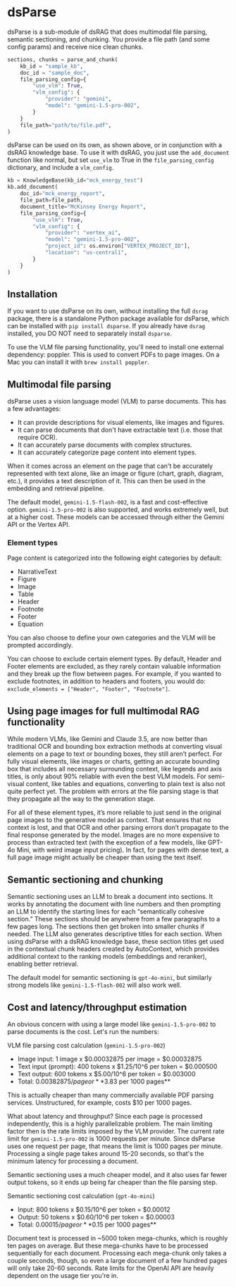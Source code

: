 # dsParse
dsParse is a sub-module of dsRAG that does multimodal file parsing, semantic sectioning, and chunking. You provide a file path (and some config params) and receive nice clean chunks.

```python
sections, chunks = parse_and_chunk(
    kb_id = "sample_kb",
    doc_id = "sample_doc",
    file_parsing_config={
        "use_vlm": True,
        "vlm_config": {
            "provider": "gemini",
            "model": "gemini-1.5-pro-002",
        }
    }
    file_path="path/to/file.pdf",
)
```

dsParse can be used on its own, as shown above, or in conjunction with a dsRAG knowledge base. To use it with dsRAG, you just use the `add_document` function like normal, but set `use_vlm` to True in the `file_parsing_config` dictionary, and include a `vlm_config`.

```python
kb = KnowledgeBase(kb_id="mck_energy_test")
kb.add_document(
    doc_id="mck_energy_report",
    file_path=file_path,
    document_title="McKinsey Energy Report",
    file_parsing_config={
        "use_vlm": True,
        "vlm_config": {
            "provider": "vertex_ai",
            "model": "gemini-1.5-pro-002",
            "project_id": os.environ["VERTEX_PROJECT_ID"],
            "location": "us-central1",
        }
    }
)
```

## Installation
If you want to use dsParse on its own, without installing the full `dsrag` package, there is a standalone Python package available for dsParse, which can be installed with `pip install dsparse`. If you already have `dsrag` installed, you DO NOT need to separately install `dsparse`.

To use the VLM file parsing functionality, you'll need to install one external dependency: poppler. This is used to convert PDFs to page images. On a Mac you can install it with `brew install poppler`.

## Multimodal file parsing
dsParse uses a vision language model (VLM) to parse documents. This has a few advantages:
- It can provide descriptions for visual elements, like images and figures.
- It can parse documents that don't have extractable text (i.e. those that require OCR).
- It can accurately parse documents with complex structures.
- It can accurately categorize page content into element types.

When it comes across an element on the page that can't be accurately represented with text alone, like an image or figure (chart, graph, diagram, etc.), it provides a text description of it. This can then be used in the embedding and retrieval pipeline. 

The default model, `gemini-1.5-flash-002`, is a fast and cost-effective option. `gemini-1.5-pro-002` is also supported, and works extremely well, but at a higher cost. These models can be accessed through either the Gemini API or the Vertex API.

### Element types
Page content is categorized into the following eight categories by default:
- NarrativeText
- Figure
- Image
- Table
- Header
- Footnote
- Footer
- Equation

You can also choose to define your own categories and the VLM will be prompted accordingly.

You can choose to exclude certain element types. By default, Header and Footer elements are excluded, as they rarely contain valuable information and they break up the flow between pages. For example, if you wanted to exclude footnotes, in addition to headers and footers, you would do: `exclude_elements = ["Header", "Footer", "Footnote"]`.

## Using page images for full multimodal RAG functionality
While modern VLMs, like Gemini and Claude 3.5, are now better than traditional OCR and bounding box extraction methods at converting visual elements on a page to text or bounding boxes, they still aren’t perfect. For fully visual elements, like images or charts, getting an accurate bounding box that includes all necessary surrounding context, like legends and axis titles, is only about 90% reliable with even the best VLM models. For semi-visual content, like tables and equations, converting to plain text is also not quite perfect yet. The problem with errors at the file parsing stage is that they propagate all the way to the generation stage.

For all of these element types, it’s more reliable to just send in the original page images to the generative model as context. That ensures that no context is lost, and that OCR and other parsing errors don’t propagate to the final response generated by the model. Images are no more expensive to process than extracted text (with the exception of a few models, like GPT-4o Mini, with weird image input pricing). In fact, for pages with dense text, a full page image might actually be cheaper than using the text itself.

## Semantic sectioning and chunking
Semantic sectioning uses an LLM to break a document into sections. It works by annotating the document with line numbers and then prompting an LLM to identify the starting lines for each “semantically cohesive section.” These sections should be anywhere from a few paragraphs to a few pages long. The sections then get broken into smaller chunks if needed. The LLM also generates descriptive titles for each section. When using dsParse with a dsRAG knowledge base, these section titles get used in the contextual chunk headers created by AutoContext, which provides additional context to the ranking models (embeddings and reranker), enabling better retrieval.

The default model for semantic sectioning is `gpt-4o-mini`, but similarly strong models like `gemini-1.5-flash-002` will also work well.

## Cost and latency/throughput estimation
An obvious concern with using a large model like `gemini-1.5-pro-002` to parse documents is the cost. Let's run the numbers:

VLM file parsing cost calculation (`gemini-1.5-pro-002`)
- Image input: 1 image x $0.00032875 per image = $0.00032875
- Text input (prompt): 400 tokens x $1.25/10^6 per token = $0.000500
- Text output: 600 tokens x $5.00/10^6 per token = $0.003000
- Total: $0.00382875/page or **$3.83 per 1000 pages**

This is actually cheaper than many commercially available PDF parsing services. Unstructured, for example, costs $10 per 1000 pages.

What about latency and throughput? Since each page is processed independently, this is a highly parallelizable problem. The main limiting factor then is the rate limits imposed by the VLM provider. The current rate limit for `gemini-1.5-pro-002` is 1000 requests per minute. Since dsParse uses one request per page, that means the limit is 1000 pages per minute. Processing a single page takes around 15-20 seconds, so that's the minimum latency for processing a document.

Semantic sectioning uses a much cheaper model, and it also uses far fewer output tokens, so it ends up being far cheaper than the file parsing step.

Semantic sectioning cost calculation (`gpt-4o-mini`)
- Input: 800 tokens x $0.15/10^6 per token = $0.00012
- Output: 50 tokens x $0.60/10^6 per token = $0.00003
- Total: $0.00015/page or **$0.15 per 1000 pages**

Document text is processed in ~5000 token mega-chunks, which is roughly ten pages on average. But these mega-chunks have to be processed sequentially for each document. Processing each mega-chunk only takes a couple seconds, though, so even a large document of a few hundred pages will only take 20-60 seconds. Rate limits for the OpenAI API are heavily dependent on the usage tier you're in.
